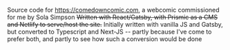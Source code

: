 Source code for https://comedowncomic.com, a webcomic commissioned for me by Sola Simpson 
~~Written with React/Gatsby, with Prismic as a CMS and Netlify to serve/host the site.~~
Initially written with vanilla JS and Gatsby, but converted to Typescript and Next-JS -- partly because I've come to prefer both, and partly to see how such a conversion would be done
